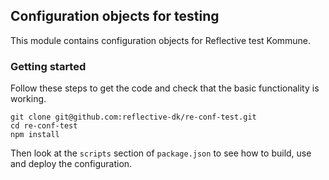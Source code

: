 ## Configuration objects for testing ##

This module contains configuration objects for Reflective test Kommune.

### Getting started ###

Follow these steps to get the code and check that the basic functionality is
working.

```
git clone git@github.com:reflective-dk/re-conf-test.git
cd re-conf-test
npm install
```

Then look at the `scripts` section of `package.json` to see how to build, use and
deploy the configuration.
